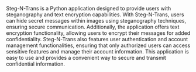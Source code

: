 Steg-N-Trans is a Python application designed to provide users with steganography and text encryption capabilities. With Steg-N-Trans, users can hide secret messages within images using steganography techniques, ensuring secure communication. Additionally, the application offers text encryption functionality, allowing users to encrypt their messages for added confidentiality. Steg-N-Trans also features user authentication and account management functionalities, ensuring that only authorized users can access sensitive features and manage their account information. This application is easy to use and provides a convenient way to secure and transmit confidential information.
